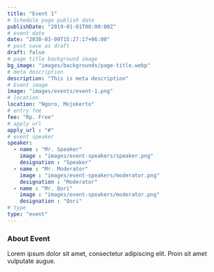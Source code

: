 ```yaml
---
title: "Event 1"
# Schedule page publish date
publishDate: "2019-01-01T00:00:00Z"
# event date
date: "2030-03-09T15:27:17+06:00"
# post save as draft
draft: false
# page title background image
bg_image: "images/backgrounds/page-title.webp"
# meta description
description: "This is meta description"
# Event image
image: "images/events/event-1.png"
# location
location: "Ngoro, Mojokerto"
# entry fee
fee: "Rp. Free"
# apply url
apply_url : "#"
# event speaker
speaker:
  - name : "Mr. Speaker"
    image : "images/event-speakers/speaker.png"
    designation : "Speaker"
  - name : "Mr. Moderator"
    image : "images/event-speakers/moderator.png"
    designation : "Moderator"
  - name : "Mr. Qori"
    image : "images/event-speakers/moderator.png"
    designation : "Qori"
# type
type: "event"
---
```


### About Event

Lorem ipsum dolor sit amet, consectetur adipiscing elit. Proin sit amet vulputate augue.
